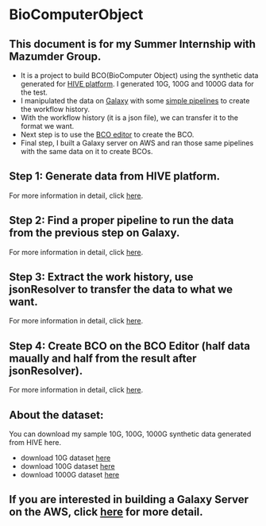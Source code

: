 # BioComputerObject
## This document is for my Summer Internship with Mazumder Group. 
* It is a project to build BCO(BioComputer Object) using the synthetic data generated for [HIVE platform](https://hive.biochemistry.gwu.edu/dna.cgi?cmd=home). I generated 10G, 100G and 1000G data for the test. 
* I manipulated the data on [Galaxy](https://usegalaxy.org) with some [simple pipelines](https://www.melbournebioinformatics.org.au/tutorials/tutorials/variant_calling_galaxy_1/variant_calling_galaxy_1/) to create the workflow history. 
* With the workflow history (it is a json file), we can transfer it to the format we want. 
* Next step is to use the [BCO editor](http://www.biocomputeobject.org/bco_editor/) to create the BCO.
* Final step, I built a Galaxy server on AWS and ran those same pipelines with the same data on it to create BCOs.

## Step 1: Generate data from HIVE platform.
For more information in detail, click [here](https://github.com/haoqianglyu/BioComputeObject/blob/master/readme/Step1_README.md).

## Step 2: Find a proper pipeline to run the data from the previous step on Galaxy.
For more information in detail, click [here](https://github.com/haoqianglyu/BioComputeObject/blob/master/readme/Step2_README.md).

## Step 3: Extract the work history, use jsonResolver to transfer the data to what we want.
For more information in detail, click [here](https://github.com/haoqianglyu/BioComputeObject/blob/master/readme/Step3_README.md).

## Step 4: Create BCO on the BCO Editor (half data maually and half from the result after jsonResolver).
For more information in detail, click [here](https://github.com/haoqianglyu/BioComputeObject/blob/master/readme/Step4_README.md).

## About the dataset:
You can download my sample 10G, 100G, 1000G synthetic data generated from HIVE here.
* download 10G dataset [here](https://hive.biochemistry.gwu.edu/dna.cgi?cmd=objFile&ids=582485&filename=shortReads.fastq&raw=1)
* download 100G dataset [here](https://hive.biochemistry.gwu.edu/dna.cgi?cmd=objFile&ids=582486&filename=shortReads.fastq&raw=1)
* download 1000G dataset [here](https://hive.biochemistry.gwu.edu/dna.cgi?cmd=objFile&ids=582492&filename=shortReads.fastq&raw=1)

## If you are interested in building a Galaxy Server on the AWS, click [here](https://github.com/haoqianglyu/BioComputeObject/blob/master/readme/GalaxyCloud_README.md) for more detail.


